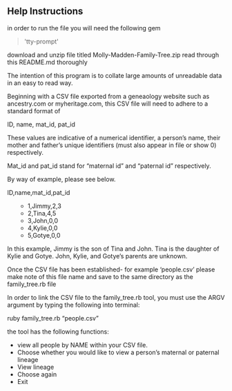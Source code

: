 <h2>Help Instructions</h2>

in order to run the file you will need the following gem
> 'tty-prompt'

download and unzip file titled Molly-Madden-Family-Tree.zip
read through this README.md thoroughly

The intention of this program is to collate large amounts of unreadable data in an easy to read way.

Beginning with a CSV file exported from a geneaology website such as ancestry.com or myheritage.com, this CSV file will need to adhere to a standard format of 

ID, name, mat_id, pat_id

These values are indicative of a numerical identifier, a person’s name, their mother and father’s unique identifiers (must also appear in file or show 0) respectively.

Mat_id and pat_id stand for “maternal id” and “paternal id” respectively.

By way of example, please see below.

ID,name,mat_id,pat_id<ul>
- 1,Jimmy,2,3
- 2,Tina,4,5
- 3,John,0,0
- 4,Kylie,0,0
- 5,Gotye,0,0</ul>

In this example, Jimmy is the son of Tina and John. Tina is the daughter of Kylie and Gotye. John, Kylie, and Gotye’s parents are unknown.

Once the CSV file has been established- for example ‘people.csv’ please make note of this file name and save to the same directory as the family_tree.rb file

In order to link the CSV file to the family_tree.rb tool, you must use the ARGV argument by typing the following into terminal:

ruby family_tree.rb “people.csv”

the tool has the following functions:
- view all people by NAME within your CSV file.
- Choose whether you would like to view a person’s maternal or paternal lineage
- View lineage
- Choose again
- Exit
